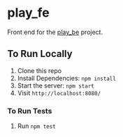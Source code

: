 # play_fe

Front end for the [play_be](https://github.com/tfielder/play_be) project.

## To Run Locally

1. Clone this repo
2. Install Dependencies:  `npm install`
3. Start the server: `npm start`
4. Visit `http://localhost:8080/`

### To Run Tests
1. Run `npm test`
